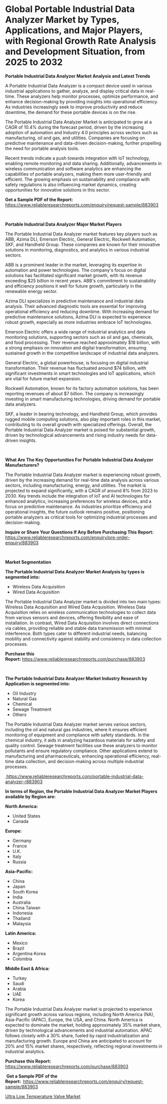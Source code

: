 <p><h1>Global Portable Industrial Data Analyzer Market by Types, Applications, and Major Players, with Regional Growth Rate Analysis and Development Situation, from 2025 to 2032</h1></p><p><strong>Portable Industrial Data Analyzer Market Analysis and Latest Trends</strong></p>
<p><p>A Portable Industrial Data Analyzer is a compact device used in various industrial applications to gather, analyze, and display critical data in real-time. These analyzers help monitor processes, optimize performance, and enhance decision-making by providing insights into operational efficiency. As industries increasingly seek to improve productivity and reduce downtime, the demand for these portable devices is on the rise.</p><p>The Portable Industrial Data Analyzer Market is anticipated to grow at a CAGR of 10.4% during the forecast period, driven by the increasing adoption of automation and Industry 4.0 principles across sectors such as manufacturing, oil and gas, and utilities. Companies are focusing on predictive maintenance and data-driven decision-making, further propelling the need for portable analysis tools. </p><p>Recent trends indicate a push towards integration with IoT technology, enabling remote monitoring and data sharing. Additionally, advancements in wireless communication and software analytics are enhancing the capabilities of portable analyzers, making them more user-friendly and efficient. The growing emphasis on sustainability and compliance with safety regulations is also influencing market dynamics, creating opportunities for innovative solutions in this sector.</p></p>
<p><strong>Get a Sample PDF of the Report:&nbsp;</strong> <a href="https://www.reliableresearchreports.com/enquiry/request-sample/883903?utm_campaign=118&utm_medium=2&utm_source=Github&utm_content=ia&utm_term=24022025&utm_id=portable-industrial-data-analyzer">https://www.reliableresearchreports.com/enquiry/request-sample/883903</a></p>
<p>&nbsp;</p>
<p><strong>Portable Industrial Data Analyzer Major Market Players</strong></p>
<p><p>The Portable Industrial Data Analyzer market features key players such as ABB, Azima DLI, Emerson Electric, General Electric, Rockwell Automation, SKF, and Handheld Group. These companies are known for their innovative solutions in monitoring, diagnostics, and analytics in various industrial sectors.</p><p>ABB is a prominent leader in the market, leveraging its expertise in automation and power technologies. The company's focus on digital solutions has facilitated significant market growth, with its revenue exceeding $25 billion in recent years. ABB's commitment to sustainability and efficiency positions it well for future growth, particularly in the renewable energy sector.</p><p>Azima DLI specializes in predictive maintenance and industrial data analysis. Their advanced diagnostic tools are essential for improving operational efficiency and reducing downtime. With increasing demand for predictive maintenance solutions, Azima DLI is expected to experience robust growth, especially as more industries embrace IoT technologies.</p><p>Emerson Electric offers a wide range of industrial analytics and data monitoring solutions, supporting sectors such as oil and gas, chemicals, and food processing. Their revenue reached approximately $18 billion, with a strong emphasis on innovation and digital transformation, ensuring sustained growth in the competitive landscape of industrial data analyzers.</p><p>General Electric, a global powerhouse, is focusing on digital industrial transformation. Their revenue has fluctuated around $74 billion, with significant investments in smart technologies and IoT applications, which are vital for future market expansion.</p><p>Rockwell Automation, known for its factory automation solutions, has been reporting revenues of about $7 billion. The company is increasingly investing in smart manufacturing technologies, driving demand for portable data analyzers.</p><p>SKF, a leader in bearing technology, and Handheld Group, which provides rugged mobile computing solutions, also play important roles in this market, contributing to its overall growth with specialized offerings. Overall, the Portable Industrial Data Analyzer market is poised for substantial growth, driven by technological advancements and rising industry needs for data-driven insights.</p></p>
<p>&nbsp;</p>
<p><strong>What Are The Key Opportunities For Portable Industrial Data Analyzer Manufacturers?</strong></p>
<p><p>The Portable Industrial Data Analyzer market is experiencing robust growth, driven by the increasing demand for real-time data analysis across various sectors, including manufacturing, energy, and utilities. The market is projected to expand significantly, with a CAGR of around 8% from 2023 to 2030. Key trends include the integration of IoT and AI technologies for enhanced analytics, increasing preferences for wireless devices, and a focus on predictive maintenance. As industries prioritize efficiency and operational insights, the future outlook remains positive, positioning portable analyzers as critical tools for optimizing industrial processes and decision-making.</p></p>
<p><strong>Inquire or Share Your Questions If Any Before Purchasing This Report:</strong> <a href="https://www.reliableresearchreports.com/enquiry/pre-order-enquiry/883903?utm_campaign=118&utm_medium=2&utm_source=Github&utm_content=ia&utm_term=24022025&utm_id=portable-industrial-data-analyzer">https://www.reliableresearchreports.com/enquiry/pre-order-enquiry/883903</a></p>
<p>&nbsp;</p>
<p><strong>Market Segmentation</strong></p>
<p><strong>The Portable Industrial Data Analyzer Market Analysis by types is segmented into:</strong></p>
<p><ul><li>Wireless Data Acquisition</li><li>Wired Data Acquisition</li></ul></p>
<p><p>The Portable Industrial Data Analyzer market is divided into two main types: Wireless Data Acquisition and Wired Data Acquisition. Wireless Data Acquisition relies on wireless communication technologies to collect data from various sensors and devices, offering flexibility and ease of installation. In contrast, Wired Data Acquisition involves direct connections via cables, providing reliable and stable data transmission with minimal interference. Both types cater to different industrial needs, balancing mobility and connectivity against stability and consistency in data collection processes.</p></p>
<p><strong>Purchase this Report:&nbsp;</strong><a href="https://www.reliableresearchreports.com/purchase/883903?utm_campaign=118&utm_medium=2&utm_source=Github&utm_content=ia&utm_term=24022025&utm_id=portable-industrial-data-analyzer">https://www.reliableresearchreports.com/purchase/883903</a></p>
<p>&nbsp;</p>
<p><strong>The Portable Industrial Data Analyzer Market Industry Research by Application is segmented into:</strong></p>
<p><ul><li>Oil Industry</li><li>Natural Gas</li><li>Chemical</li><li>Sewage Treatment</li><li>Others</li></ul></p>
<p><p>The Portable Industrial Data Analyzer market serves various sectors, including the oil and natural gas industries, where it ensures efficient monitoring of equipment and compliance with safety standards. In the chemical industry, it aids in analyzing hazardous materials for safety and quality control. Sewage treatment facilities use these analyzers to monitor pollutants and ensure regulatory compliance. Other applications extend to manufacturing and pharmaceuticals, enhancing operational efficiency, real-time data collection, and decision-making across multiple industrial processes.</p></p>
<p><a href="https://www.reliableresearchreports.com/portable-industrial-data-analyzer-r883903?utm_campaign=118&utm_medium=2&utm_source=Github&utm_content=ia&utm_term=24022025&utm_id=portable-industrial-data-analyzer">&nbsp;https://www.reliableresearchreports.com/portable-industrial-data-analyzer-r883903</a></p>
<p><strong>In terms of Region, the Portable Industrial Data Analyzer Market Players available by Region are:</strong></p>
<p>
    <p> <strong> North America: </strong>
        <ul>
            <li>United States</li>
            <li>Canada</li>
        </ul>
        </p> 
    <p> <strong> Europe: </strong>
        <ul>
            <li>Germany</li>
            <li>France</li>
            <li>U.K.</li>
            <li>Italy</li>
            <li>Russia</li>
        </ul>
        </p> 
    <p> <strong> Asia-Pacific: </strong>
        <ul>
            <li>China</li>
            <li>Japan</li>
            <li>South Korea</li>
            <li>India</li>
            <li>Australia</li>
            <li>China Taiwan</li>
            <li>Indonesia</li>
            <li>Thailand</li>
            <li>Malaysia</li>
        </ul>
        </p> 
    <p> <strong> Latin America: </strong>
        <ul>
            <li>Mexico</li>
            <li>Brazil</li>
            <li>Argentina Korea</li>
            <li>Colombia</li>
        </ul>
        </p> 
    <p> <strong> Middle East & Africa: </strong>
        <ul>
            <li>Turkey</li>
            <li>Saudi</li>
            <li>Arabia</li>
            <li>UAE</li>
            <li>Korea</li>
        </ul>
    </p>
    </p>
<p><p>The Portable Industrial Data Analyzer market is projected to experience significant growth across various regions, including North America (NA), Asia-Pacific (APAC), Europe, the USA, and China. North America is expected to dominate the market, holding approximately 35% market share, driven by technological advancements and industrial automation. APAC follows closely with a 30% share, fueled by rapid industrialization and manufacturing growth. Europe and China are anticipated to account for 20% and 15% market shares, respectively, reflecting regional investments in industrial analytics.</p></p>
<p><strong>Purchase this Report: </strong><a href="https://www.reliableresearchreports.com/purchase/883903?utm_campaign=118&utm_medium=2&utm_source=Github&utm_content=ia&utm_term=24022025&utm_id=portable-industrial-data-analyzer">https://www.reliableresearchreports.com/purchase/883903</a></p>
<p>&nbsp;<strong>Get a Sample PDF of the Report:&nbsp;&nbsp;</strong><a href="https://www.reliableresearchreports.com/enquiry/request-sample/883903?utm_campaign=118&utm_medium=2&utm_source=Github&utm_content=ia&utm_term=24022025&utm_id=portable-industrial-data-analyzer">https://www.reliableresearchreports.com/enquiry/request-sample/883903</a></p>
<p><strong></strong></p>
<p><p><a href="https://github.com/guneycigdem35/Market-Research-Report-List-5/blob/main/ultra-low-temperature-valve-market.md?utm_campaign=118&utm_medium=2&utm_source=Github&utm_content=ia&utm_term=24022025&utm_id=portable-industrial-data-analyzer">Ultra Low Temperature Valve Market</a></p></p>